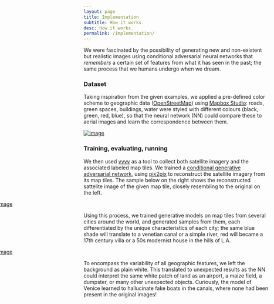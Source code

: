 ```yaml
---
layout: page
title: Implementation
subtitle: How it works.
desc: How it works.
permalink: /implementation/
---
```


We were fascinated by the possibility of generating new and non-existent but realistic images using conditional adversarial neural networks that *remembers* a certain set of features from what it has seen in the past; the same process that we humans undergo when we dream.

### Dataset
Taking inspiration from the given examples, we applied a pre-defined color scheme to geographic data ([OpenStreetMap](http://www.openstreetmap.org)) using [Mapbox Studio](https://www.mapbox.com): roads, green spaces, buildings, water were styled with different colours (black, green, red, blue), so that the neural network (NN) could compare these to aerial images and learn the correspondence between them.

<a href="{{ site.baseurl }}/assets/images/groundtruth.jpg"><img src="{{ site.baseurl }}/assets/images/groundtruth.jpg" alt="image" /></a>

### Training, evaluating, running
We then used [vvvv](https://vvvv.org) as a tool to collect both satellite imagery and the associated labeled map tiles. We trained a [conditional generative adversarial network](https://arxiv.org/pdf/1611.07004v1.pdf), using [pix2pix](https://github.com/phillipi/pix2pix) to reconstruct the satellite imagery from its map tiles. The sample below on the right shows the reconstructed sattelite image of the given map tile, closely resembling to the original on the left.

<div style="margin-left:-250px; margin-right:-250px">
<a href="{{ site.baseurl }}/assets/images/01.jpg"><img src="{{ site.baseurl }}/assets/images/01.jpg" alt="image" /></a>
</div>

Using this process, we trained generative models on map tiles from several cities around the world, and generated samples from them, each differentiated by the unique characteristics of each city; the same blue shade will translate to a venetian canal or a simple river, red will became a 17th century villa or a 50s modernist house in the hills of L.A.

<div style="margin-left:-250px; margin-right:-250px">
<a href="{{ site.baseurl }}/assets/images/02.jpg"><img src="{{ site.baseurl }}/assets/images/02.jpg" alt="image" /></a>
</div>


To encompass the variability of all geographic features, we left the background as plain white. This translated to unexpected results as the NN could interpret the same white patch of land as an airport, a maize field, a dumpster, or many other unexpected objects. Curiously, the model of Venice learned to hallucinate fake boats in the canals, where none had been present in the original images! 
